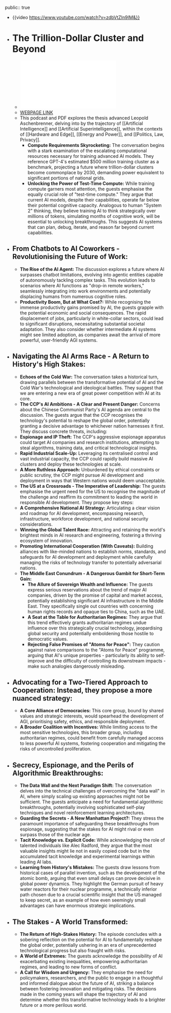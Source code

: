 public:: true

- {{video https://www.youtube.com/watch?v=zdbVtZIn9IM&}}
- # The Trillion-Dollar Cluster and Beyond
	- ![situationalawareness.pdf](../assets/situationalawareness_1717941860620_0.pdf)
	- [WEBPAGE LINK](https://situational-awareness.ai/)
	- This podcast and PDF explores the thesis advanced  Leopold Aschenbrenner, delving into by the trajectory of [[Artificial Intelligence]] and [[Artificial Superintelligence]], within the contexts of [[Hardware and Edge]], [[Energy and Power]], and [[Politics, Law, Privacy]].
		- **Compute Requirements Skyrocketing:** The conversation begins with a stark examination of the escalating computational resources necessary for training advanced AI models. They reference GPT-4's estimated $500 million training cluster as a benchmark, projecting a future where trillion-dollar clusters become commonplace by 2030, demanding power equivalent to significant portions of national grids.
		- **Unlocking the Power of Test-Time Compute:** While training compute garners most attention, the guests emphasise the equally crucial role of "test-time compute." They argue that current AI models, despite their capabilities, operate far below their potential cognitive capacity. Analogous to human "System 2" thinking, they believe training AI to think strategically over millions of tokens, simulating months of cognitive work, will be essential to unlocking breakthroughs. This suggests AI systems that can plan, debug, iterate, and reason far beyond current capabilities.
- ## **From Chatbots to AI Coworkers - Revolutionising the Future of Work:**
	- **The Rise of the AI Agent:** The discussion explores a future where AI surpasses chatbot limitations, evolving into agentic entities capable of autonomously tackling complex tasks. This evolution leads to scenarios where AI functions as "drop-in remote workers," seamlessly integrating into work environments and potentially displacing humans from numerous cognitive roles.
	- **Productivity Boom, But at What Cost?:** While recognising the immense productivity gains promised by AI, the guests grapple with the potential economic and social consequences. The rapid displacement of jobs, particularly in white-collar sectors, could lead to significant disruptions, necessitating substantial societal adaptation. They also consider whether intermediate AI systems might see limited adoption, as companies await the arrival of more powerful, user-friendly AGI systems.
- ## **Navigating the AI Arms Race - A Return to History's High Stakes:**
	- **Echoes of the Cold War:** The conversation takes a historical turn, drawing parallels between the transformative potential of AI and the Cold War's technological and ideological battles. They suggest that we are entering a new era of great power competition with AI at its core.
	- **The CCP's AI Ambitions - A Clear and Present Danger:** Concerns about the Chinese Communist Party's AI agenda are central to the discussion. The guests argue that the CCP recognises the technology's potential to reshape the global order, potentially granting a decisive advantage to whichever nation harnesses it first. They discuss concrete threats, including:
	- **Espionage and IP Theft:** The CCP's aggressive espionage apparatus could target AI companies and research institutions, attempting to steal algorithms, training data, and critical technological insights.
	- **Rapid Industrial Scale-Up:** Leveraging its centralised control and vast industrial capacity, the CCP could rapidly build massive AI clusters and deploy these technologies at scale.
	- **A More Ruthless Approach:** Unburdened by ethical constraints or public scrutiny, the CCP might pursue AI development and deployment in ways that Western nations would deem unacceptable.
	- **The US at a Crossroads - The Imperative of Leadership:** The guests emphasise the urgent need for the US to recognise the magnitude of the challenge and reaffirm its commitment to leading the world in responsible AI development. They propose key steps:
	- **A Comprehensive National AI Strategy:** Articulating a clear vision and roadmap for AI development, encompassing research, infrastructure, workforce development, and national security considerations.
	- **Winning the Global Talent Race:** Attracting and retaining the world's brightest minds in AI research and engineering, fostering a thriving ecosystem of innovation.
	- **Promoting International Cooperation (With Caveats):** Building alliances with like-minded nations to establish norms, standards, and safeguards for AI development and deployment while carefully managing the risks of technology transfer to potentially adversarial nations.
	- **The Middle East Conundrum - A Dangerous Gambit for Short-Term Gain:**
		- **The Allure of Sovereign Wealth and Influence:** The guests express serious reservations about the trend of major AI companies, driven by the promise of capital and market access, potentially establishing significant AI infrastructure in the Middle East. They specifically single out countries with concerning human rights records and opaque ties to China, such as the UAE.
		- **A Seat at the Table for Authoritarian Regimes:** They argue that this trend effectively grants authoritarian regimes undue influence over this strategically crucial technology, jeopardising global security and potentially emboldening those hostile to democratic values.
		- **Rejecting False Promises of "Atoms for Peace":** They caution against naive comparisons to the "Atoms for Peace" programme, arguing that AI's unique properties - particularly its ability to self-improve and the difficulty of controlling its downstream impacts - make such analogies dangerously misleading.
- ## **Advocating for a Two-Tiered Approach to Cooperation:** Instead, they propose a more nuanced strategy:
	- **A Core Alliance of Democracies:** This core group, bound by shared values and strategic interests, would spearhead the development of AGI, prioritising safety, ethics, and responsible deployment.
	- **A Broader Coalition with Incentives:** While limiting access to the most sensitive technologies, this broader group, including authoritarian regimes, could benefit from carefully managed access to less powerful AI systems, fostering cooperation and mitigating the risks of uncontrolled proliferation.
- ## **Secrecy, Espionage, and the Perils of Algorithmic Breakthroughs:**
	- **The Data Wall and the Next Paradigm Shift:** The conversation delves into the technical challenges of overcoming the "data wall" in AI, where simply scaling up existing approaches might not be sufficient. The guests anticipate a need for fundamental algorithmic breakthroughs, potentially involving sophisticated self-play techniques and novel reinforcement learning architectures.
	- **Guarding the Secrets - A New Manhattan Project?:** They stress the paramount importance of safeguarding these breakthroughs from espionage, suggesting that the stakes for AI might rival or even surpass those of the nuclear age.
	- **Tacit Knowledge vs. Explicit Code:** While acknowledging the role of talented individuals like Alec Radford, they argue that the most valuable insights might lie not in easily copied code but in the accumulated tacit knowledge and experimental learnings within leading AI labs.
	- **Learning from History's Mistakes:** The guests draw lessons from historical cases of parallel invention, such as the development of the atomic bomb, arguing that even small delays can prove decisive in global power dynamics. They highlight the German pursuit of heavy water reactors for their nuclear programme, a technically inferior path chosen due to a crucial scientific insight that the US managed to keep secret, as an example of how even seemingly small advantages can have enormous strategic implications.
- ## **The Stakes - A World Transformed:**
	- **The Return of High-Stakes History:** The episode concludes with a sobering reflection on the potential for AI to fundamentally reshape the global order, potentially ushering in an era of unprecedented technological progress but also fraught with risks.
	- **A World of Extremes:** The guests acknowledge the possibility of AI exacerbating existing inequalities, empowering authoritarian regimes, and leading to new forms of conflict.
	- **A Call for Wisdom and Urgency:** They emphasise the need for policymakers, researchers, and the public to engage in a thoughtful and informed dialogue about the future of AI, striking a balance between fostering innovation and mitigating risks. The decisions made in the coming years will shape the trajectory of AI and determine whether this transformative technology leads to a brighter future or a more perilous world.